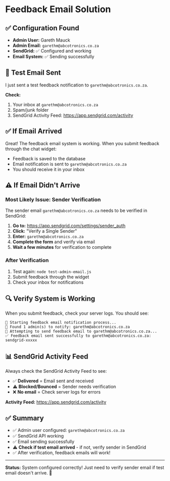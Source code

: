 # Feedback Email Solution

## ✅ Configuration Found

- **Admin User:** Gareth Mauck
- **Admin Email:** `garethm@abcotronics.co.za`
- **SendGrid:** ✅ Configured and working
- **Email System:** ✅ Sending successfully

## 📧 Test Email Sent

I just sent a test feedback notification to `garethm@abcotronics.co.za`.

**Check:**
1. Your inbox at `garethm@abcotronics.co.za`
2. Spam/junk folder
3. SendGrid Activity Feed: https://app.sendgrid.com/activity

## ✅ If Email Arrived

Great! The feedback email system is working. When you submit feedback through the chat widget:
- Feedback is saved to the database
- Email notification is sent to `garethm@abcotronics.co.za`
- You should receive it in your inbox

## ⚠️ If Email Didn't Arrive

### Most Likely Issue: Sender Verification

The sender email `garethm@abcotronics.co.za` needs to be verified in SendGrid:

1. **Go to:** https://app.sendgrid.com/settings/sender_auth
2. **Click:** "Verify a Single Sender"
3. **Enter:** `garethm@abcotronics.co.za`
4. **Complete the form** and verify via email
5. **Wait a few minutes** for verification to complete

### After Verification

1. Test again: `node test-admin-email.js`
2. Submit feedback through the widget
3. Check your inbox for notifications

## 🔍 Verify System is Working

When you submit feedback, check your server logs. You should see:

```
📧 Starting feedback email notification process...
📧 Found 1 admin(s) to notify: garethm@abcotronics.co.za
📧 Attempting to send feedback email to garethm@abcotronics.co.za...
✅ Feedback email sent successfully to garethm@abcotronics.co.za: sendgrid-xxxxx
```

## 📊 SendGrid Activity Feed

Always check the SendGrid Activity Feed to see:
- ✅ **Delivered** = Email sent and received
- ⚠️ **Blocked/Bounced** = Sender needs verification
- ❌ **No email** = Check server logs for errors

**Activity Feed:** https://app.sendgrid.com/activity

## ✅ Summary

- ✅ Admin user configured: `garethm@abcotronics.co.za`
- ✅ SendGrid API working
- ✅ Email sending successfully
- ⚠️ **Check if test email arrived** - if not, verify sender in SendGrid
- ✅ After verification, feedback emails will work!

---

**Status:** System configured correctly! Just need to verify sender email if test email doesn't arrive. 📧

